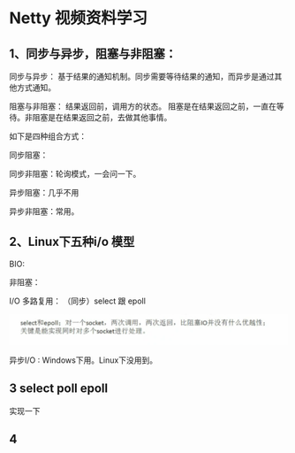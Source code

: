 # Netty 视频资料学习

## 1、同步与异步，阻塞与非阻塞：

同步与异步： 基于结果的通知机制。同步需要等待结果的通知，而异步是通过其他方式通知。

阻塞与非阻塞： 结果返回前，调用方的状态。 阻塞是在结果返回之前，一直在等待。非阻塞是在结果返回之前，去做其他事情。

如下是四种组合方式：

同步阻塞：

同步非阻塞：轮询模式，一会问一下。

异步阻塞：几乎不用

异步非阻塞：常用。



## 2、Linux下五种i/o 模型

BIO: 

非阻塞：

I/O 多路复用： （同步）select 跟 epoll

![](../.gitbook/assets/image%20%28132%29.png)

异步I/O : Windows下用。Linux下没用到。

## 3 select poll epoll 

实现一下

## 4 

